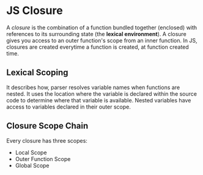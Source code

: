 # JS Closure

A *closure* is the combination of a function bundled together (enclosed) with references to its surrounding state (the **lexical environment**). A closure gives you access to an outer function's scope from an inner function. In JS, closures are created everytime a function is created, at function created time.

## Lexical Scoping

It describes how, parser resolves variable names when functions are nested. It uses the location where the variable is declared within the source code to determine where that variable is available. Nested variables have access to variables declared in their outer scope.

## Closure Scope Chain

Every closure has three scopes:

- Local Scope
- Outer Function Scope
- Global Scope
